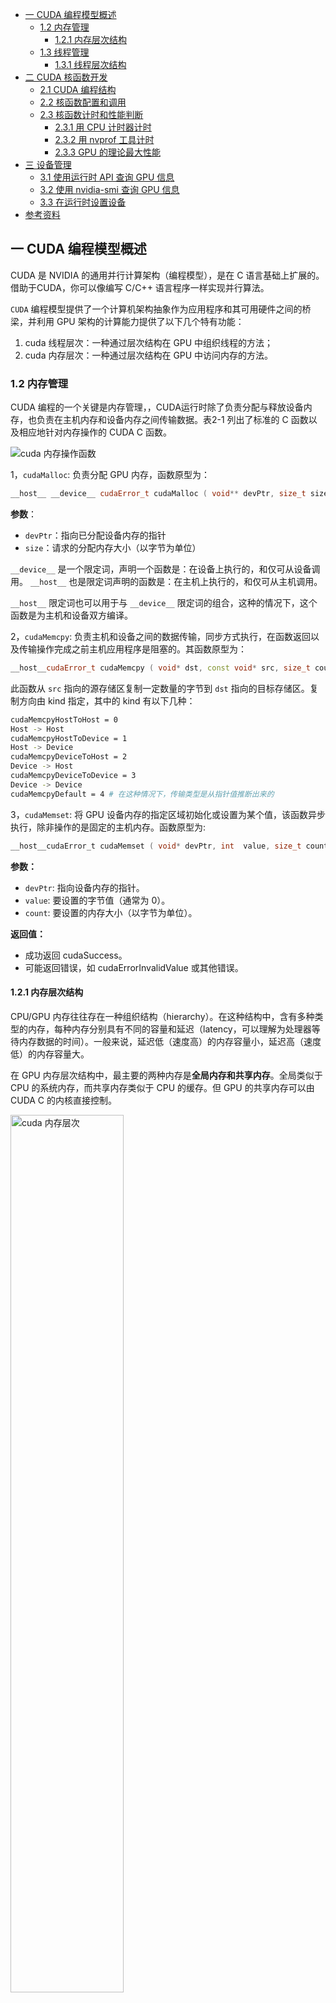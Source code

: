 - [一 CUDA 编程模型概述](#一-cuda-编程模型概述)
  - [1.2 内存管理](#12-内存管理)
    - [1.2.1 内存层次结构](#121-内存层次结构)
  - [1.3 线程管理](#13-线程管理)
    - [1.3.1 线程层次结构](#131-线程层次结构)
- [二 CUDA 核函数开发](#二-cuda-核函数开发)
  - [2.1 CUDA 编程结构](#21-cuda-编程结构)
  - [2.2 核函数配置和调用](#22-核函数配置和调用)
  - [2.3 核函数计时和性能判断](#23-核函数计时和性能判断)
    - [2.3.1 用 CPU 计时器计时](#231-用-cpu-计时器计时)
    - [2.3.2 用 nvprof 工具计时](#232-用-nvprof-工具计时)
    - [2.3.3 GPU 的理论最大性能](#233-gpu-的理论最大性能)
- [三 设备管理](#三-设备管理)
  - [3.1 使用运行时 API 查询 GPU 信息](#31-使用运行时-api-查询-gpu-信息)
  - [3.2 使用 nvidia-smi 查询 GPU 信息](#32-使用-nvidia-smi-查询-gpu-信息)
  - [3.3 在运行时设置设备](#33-在运行时设置设备)
- [参考资料](#参考资料)

## 一 CUDA 编程模型概述

CUDA 是 NVIDIA 的通用并行计算架构（编程模型），是在 C 语言基础上扩展的。借助于CUDA，你可以像编写 C/C++ 语言程序一样实现并行算法。

`CUDA` 编程模型提供了一个计算机架构抽象作为应用程序和其可用硬件之间的桥梁，并利用 GPU 架构的计算能力提供了以下几个特有功能：
1. cuda 线程层次：一种通过层次结构在 GPU 中组织线程的方法；
2. cuda 内存层次：一种通过层次结构在 GPU 中访问内存的方法。

### 1.2 内存管理

CUDA 编程的一个关键是内存管理，，CUDA运行时除了负责分配与释放设备内存，也负责在主机内存和设备内存之间传输数据。表2-1 列出了标准的 C 函数以及相应地针对内存操作的 CUDA C 函数。

![cuda 内存操作函数](../images/cuda_program_model/cuda_memory_manage.png)

1，`cudaMalloc`: 负责分配 GPU 内存，函数原型为：
```cpp
__host__ ​__device__ ​cudaError_t cudaMalloc ( void** devPtr, size_t size )
```

**参数**：
- `devPtr`：指向已分配设备内存的指针
- `size`：请求的分配内存大小（以字节为单位）

`__device__` 是一个限定词，声明一个函数是：在设备上执行的，和仅可从设备调用。
`__host__` 也是限定词声明的函数是：在主机上执行的，和仅可从主机调用。

`__host__` 限定词也可以用于与 `__device__` 限定词的组合，这种的情况下，这个函数是为主机和设备双方编译。

2，`cudaMemcpy`: 负责主机和设备之间的数据传输，同步方式执行，在函数返回以及传输操作完成之前主机应用程序是阻塞的。其函数原型为：

```cpp
__host__​cudaError_t cudaMemcpy ( void* dst, const void* src, size_t count, cudaMemcpyKind kind )
```

此函数从 `src` 指向的源存储区复制一定数量的字节到 `dst` 指向的目标存储区。复制方向由 kind 指定，其中的 kind 有以下几种：

```bash
cudaMemcpyHostToHost = 0
Host -> Host
cudaMemcpyHostToDevice = 1
Host -> Device
cudaMemcpyDeviceToHost = 2
Device -> Host
cudaMemcpyDeviceToDevice = 3
Device -> Device
cudaMemcpyDefault = 4 # 在这种情况下，传输类型是从指针值推断出来的
```

3，`cudaMemset`: 将 GPU 设备内存的指定区域初始化或设置为某个值，该函数异步执行，除非操作的是固定的主机内存。函数原型为:

```c
__host__​cudaError_t cudaMemset ( void* devPtr, int  value, size_t count )
```

**参数：**
- `devPtr`: 指向设备内存的指针。
- `value`: 要设置的字节值（通常为 0）。
- `count`: 要设置的内存大小（以字节为单位）。

**返回值：**
- 成功返回 cudaSuccess。
- 可能返回错误，如 cudaErrorInvalidValue 或其他错误。

#### 1.2.1 内存层次结构

CPU/GPU 内存往往存在一种组织结构（hierarchy）。在这种结构中，含有多种类型的内存，每种内存分别具有不同的容量和延迟（latency，可以理解为处理器等待内存数据的时间）。一般来说，延迟低（速度高）的内存容量小，延迟高（速度低）的内存容量大。

在 GPU 内存层次结构中，最主要的两种内存是**全局内存和共享内存**。全局类似于 CPU 的系统内存，而共享内存类似于 CPU 的缓存。但 GPU 的共享内存可以由 CUDA C 的内核直接控制。

<img src="../images/cuda_program_model/memory_hierarchy.png" width="60%" alt="cuda 内存层次">

### 1.3 线程管理

当核函数在主机端启动时，它的执行会移动到设备上，此时设备中会产生大量的线程并且每个线程都执行由核函数指定的语句。**由一个内核 `kernel` 启动所产生的所有线程统称为一个网格 `grid`，同一网格中的所有线程共享相同的全局内存空间。一个网格由多个线程块 `block` 构成，一个线程块包含一组线程 `thread`**，同一线程块内的线程协作可以通过同步和共享内存方式实现。


网格、块和线程的组成关系如下图所示:

<img src="../images/cuda_program_model/cuda_thread_structue.png" width="60%" alt="cuda线程层次结构">

不同块内的线程不能协作，每个块和块内的线程都有一个唯一的 ID。线程 ID = $(\text{blockIdx} * \text{blockDim})+\text{threadIdx}$
- `threadIdx` – 线程 ID（块内的线程索引）
- `blockIdx` – 块 ID（线程块在线程网格内的索引）
- `blockDim` – 块的尺寸

当执行一个核函数时，**CUDA 运行时为每个线程分配坐标变量 blockIdx（块索引） 和 threadIdx（线程索引）**，每个线程也都可以输出自己的线程索引、块索引、块维度和网格维度。

blockIdx 和 threadIdx 都是 `dim3` 类型的变量，基于 `uint3` 定义的整数型向量，包含 `3` 个无符号整数的结构，可以通过 `x、y、z` 三个字段来指定。

```cpp
blockIdx.x
blockIdx.y
blockIdx.z
threadIdx.x
threadIdx.y
threadIdx.z
```

**在启动内核之前需要先定义主机端的网格和块变量**，并从主机端通过由 `x、y、z` 三个字段决定的矢量结构来访问它们。注意，**网格大小是块大小的倍数**。

```cpp
int N = 1000;
dim3 block (1024);
dim3 grid ((N + block.x - 1) / block.x)
```

**注意**：使用 $(\text{N} + \text{block.x} - 1) / \text{block.x}$ 而不是 $\text{N} / \text{block.x}$ 的原因是为了**处理未对齐的元素和向上取整**。

对于一个给定的数据大小，确定网格和块尺寸的一般步骤为：
1. 确定块的大小
2. 在已知数据大小和块大小的基础上计算网格维度

而要确定块尺寸，通常需要考虑：
- 内核的性能特性
- GPU 资源的限制

#### 1.3.1 线程层次结构

内核启动的网格和线程块的维度会影响性能（优化途径），另外网格和线程块的维度是存在限制的，线程块的主要限制因素就是可利用的计算资源，如寄存器，共享内存等。网格和线程块从逻辑上代表了一个核函数的线程层次结构。

<img src="../images/cuda_program_model/thread_hierarchy.png" width="60%" alt="线程层次结构">

## 二 CUDA 核函数开发

### 2.1 CUDA 编程结构

在 CUDA 的架构下，一个程序分为两个部份：`host` 端和 `device` 端。Host 端是指在 CPU 上执行的部份，而 device 端则是 GPU 上执行的部份。Device 端的程序又称为 "kernel"。通常 host 端程序会将数据准备好后，复制到 GPU 内存中，再由 GPU 执行 device 端程序，完成后再由 host 端程序将结果从 GPU 内存中取回。

**CUDA 开发基本思路**:
1. 为主机和设备分配相同大小的内存
2. 将数据从主机传送到设备
3. 运行**内核 kernel 函数**对数据进行计算
4. 将数据传回主机

cuda c 程序代码主逻辑：
```c
int main( void) {
    /* 1. allocate memory on GPU */
    /* 2. Copy data from Host to GPU */
    /* 3. Execute GPU kernel */
    /* 4. Copy data from GPU back to Host */
    /* 5. Free GPU memory */
    return 0;
}
```

### 2.2 核函数配置和调用

**1，核函数配置**

```cpp
// 核函数调用形式
kernel_name<<<gird, block>>>(argument list); 
```

`<<<>>>` 运算符内是核函数的执行配置，利用执行配置可以指定线程在 GPU 上调度运行的方式，即。执行配置参数：
- 第一个值是**网格 grid 维度**，也就是启动块的数目。
- 第二个值是**线程块 block 维度**，也就是每个块中线程的数目。

这也意味着通过指定网格和块的维度，我们可以配置：
- **内核函数中线程的数目**；
- **内核中使用的线程布局**。

同一个块中的线程之间可以相互协作，不同块内的线程不能协作。



**1，核函数和变量类型修饰符**

核函数修饰符：
- `__device__`:在设备端执行和调用。
- `__global__`: 在设备端执行，可从主机端也可从计算能力在 3 以上的设备中调用。
- `__host__`: 在主机端执行和调用。

```c
void increment_cpu(float *a, float b, int N) // CPU program
__global__ void increment_gpu(float *a, float b, int N) // GPU program
```

注意，`__device__` 和 `__host__` 修饰符可以一齐使用，这样函数可以同时在主机和设备端进行编译。核函数是在设备端执行的代码，核函数具有以下限制:
- 只能访问设备内存
- 必须具有 `void` 返回类型
- 不支持可变数量的参数
- 不支持静态变量
- 显示异步行为

变量类型修饰符（用于指定变量的存储方式）：
- `__device__`: 存储在全局内存中
- `__shared__`: 存储在共享内存中
- `__constant__`: 存储在常量内存中

```c
__global__ void increment_gpu(float *a, float b, int N)
{
    __shared__ float shared[];
}
```

**2，调用核函数和核函数配置**

核函数调用和常规函数调用有很大区别，其在 `main()` 函数中的调用形式如下所示:

```c
void main(){
    int blocks = 256;
    int threadsperblock = 512;
    mycudafunc<<<blocks,threadsperblock>>>(argument list);
    cudaDeviceSynchonize();
}
```

**核函数的调用与主机线程是异步的**。核函数调用结束后，控制权立刻返回给主机端。我们可以**调用以下函数来强制主机端程序等待所有的核函数执行结束**。另外，有些 CUDA runtime API 在主机和设备之间是隐式同步的，如 `cudaMemcpy` 函数在主机和设备之间拷贝数据时，主机端隐式同步，即主机端程序必须等待数据拷贝完成后才能继续执行程序。

`<<<>>>` 运算符内是核函数的执行配置，用于配置内核函数中线程的数目和内核中使用的线程布局。执行配置参数：
- blocks: **网格 grid 维度**，也就是启动块的数目。
- threadsperblock: **线程块 block 维度**，也就是每个块中线程的数目。

假设有 `32` 个数据元素用于计算，如果每 `8` 个元素一个块，则需要启动 `4`个块，配置代码和线程布局图如下所示:

```cpp
kernel_name<<<4, 8>>>(argument list); 
```

![线程布局可视化](../images/cuda_program_model/thread_layout.png)

一个完整的 cuda 核函数定义及调用如下所示：
```c
/* Function executed on device (GPU */
__gloabl__ void hello(void) {
    printf("\tHello cuda world, from gpu: thread: %d, block: %d\n", threadIdx.x, blockIdx.x);
}

int main(void) {
    int blocks = 3;
    int threadsperblock = 8;
    printf("hello cuda! \n");
    /* execute function on device (GPU) */
    hello<<<blocks,threadsperblock>>>(); 
    /* wait until all threads finish their job */
    cudaDeviceSynchronize();
    printf("Welcom comeback to cpu!\n");

    return 0;
}
```

使用 NVIDIA 的 nvcc 编译器编译和构建程序，运行结果如下所示。

```bash
nvcc -o helloCuda helloCuda.cu -arch sm_20
```
![hello world 内核函数调用](../images/cuda_program_model/kernel_func_call.png)

`CUDA` 程序能够编译运行，但是结果不一定正确，那么如何验证核函数是否正确运行呢？首先可以通过在核函数中添加 `printf` 函数打印相关信息，其次是将执行参数设置为 `<<<1，1>>>`，强制用一个块和一个线程执行核函数，模拟串行执行程序，方便调试和验证结果是否正确。

**3，GPU 内存分配、释放和复制**

主机 (CPU) 管理 GPU 内存的常用函数:
- cudaMalloc (void ** devPtr, size_t size): 在设备上分配内存。
- cudaMemset (void * devPtr, int value, size_t count): 将设备内存初始化或设置为一个值。
- cudaFree (void* devPtr): 释放设备上的内存。
- cudaMemcpy ( void *dst, void *src, size_t count, cudaMemcpyKind kind): 在主机和设备之间复制数据。

```c
void main() {
    int nbytes = 1024 * sizeof(int); // 1024个int数据占据的字节数
    int* p_arr = 0;
    cudaMalloc((void**)&p_arr, nbytes); // 分配设备内存
    cudaMemset(p_arr, 1, nbytes); // 设备内存值初始化
    cudaFree(p_arr); // 设备内存释放

    return 0;
}
```

**4，主机端同步**

所有内核启动都是异步的：
- 控制权会立即返回给 CPU
- 内核在所有先前的 CUDA 调用完成后开始执行

内存复制是同步的：
- 复制完成后，控制权返回给 CPU
- 复制操作在所有先前的 CUDA 调用完成后开始

cudaThreadSynchronize()
- 会阻塞，直到所有先前的 CUDA 调用完成

异步 CUDA 调用的优势：
- 支持非阻塞的内存复制
- 能够实现内存复制与内核执行的重叠

**5，cuda 代码实例-向量相加**

通过两个数组相加的示例来学习如何使用 `CUDA C` 编程。如下图所示，数组 a 的第一个元素与数组 b 的第一个元素相加，得到的结果作为数组 c 的第一个元素，重复这个过程直到数组中的所有元素都进行了一次运算。

<img src="../images/cuda_program_model/array_add.png" width="40%" alt="两个数组相加">

首先，要理解一个概念就是，无论是数组相加还是矩阵相乘算法，gpu 的实现逻辑已经和 cpu 不一样了，cpu 需要用 for 循环迭代多次实现的操作，gpu 用一行代码就可实现了。

<center class="half">
    <img src="../images/cuda_program_model/cpu_gpu_difference.png" width="60%"/><img src="../images/cuda_program_model/vector_add_kernel.png" width="60%"/>
</center>

先看 cpu 程序如何实现:

```c
#include <stdio.h>
#include <stdlib.h>
#include <time.h>

// 数组初始化函数
void initialArrays(float *array1, float *array2, int numElements ) {
    for (int i = 0; i < numElements ; i++) {
        array1[i] = (float)rand() / RAND_MAX * 100.0; // 生成 0 到 100 之间的随机浮点数
        array2[i] = (float)rand() / RAND_MAX * 1000.0; // 生成 0 到 1000 之间的随机浮点数
        
    }
}
// 数组相加的函数
void addArrays(float *array1, float *array2, float *result, int numElements ) {
    for (int i = 0; i < numElements ; i++) {
        *(result + i) = *(array1 + i) + *(array2 + i);
    }
}

// 打印数组的函数
void printArray(float *array, int numElements ) {
    for (int i = 0; i < numElements ; i++) {
        printf("%f ", *(array + i));
    }
    printf("\n");
}

int main() {
    int numElements  = 1000000;  // 数组的长度
    srand(time(NULL)); // 初始化随机数种子

    // 使用 malloc 动态分配内存
    float *array1 = (float *)malloc(numElements  * sizeof(float));
    float *array2 = (float *)malloc(numElements  * sizeof(float));
    float *result = (float *)malloc(numElements  * sizeof(float));

    // 初始化数组
    initialArrays(array1, array2, numElements );
    // 调用函数进行数组相加
    addArrays(array1, array2, result, numElements );

    // 打印结果数组
    printf("Result array: ");
    printArray(result, numElements );

    // 释放动态分配的内存
    free(array1);
    free(array2);
    free(result);

    return 0;
}
```

**基于上述代码修改后的 CUDA C 代码如下所示**:

```c
#include <stdio.h>
#include <stdlib.h>
#include <time.h>

// 数组初始化函数
void initialArrays(float *array1, float *array2, int numElements ) {
    for (int i = 0; i < numElements ; i++) {
        array1[i] = (float)rand() / RAND_MAX * 100.0; // 生成 0 到 100 之间的随机浮点数
        array2[i] = (float)rand() / RAND_MAX * 1000.0; // 生成 0 到 1000 之间的随机浮点数
        
    }
}
// 数组相加的函数
__global__ void addArrays(const float *array1, const float *array2, float *result, int numElements ) {
    const int i = blockDim.x * blockIdx.x + threadIdx.x; // 线程索引id
    if(i < numElements ) result[i] = array1[i] + array2[i]; // 加了 if 判断来限制内核不能非法访问全局内存
}

// 打印数组的函数
void printArray(float *array, int numElements ) {
    for (int i = 0; i < numElements ; i++) {
        printf("%f ", *(array + i));
    }
    printf("\n");
}

int main() {
    int numElements  = 1000000;  // 数组的长度
    srand(time(NULL)); // 初始化随机数种子

    // 使用 malloc 动态分配 CPU 内存
    float *h_array1 = (float *)malloc(numElements  * sizeof(float));
    float *h_array2 = (float *)malloc(numElements  * sizeof(float));
    float *h_result = (float *)malloc(numElements  * sizeof(float));
    initialArrays(h_array1, h_array2, numElements ); // 初始化数组

    /* 1. 使用 cudaMalloc 动态分配 GPU 内存 */
    float *d_array1, *d_array2, *d_result; 
    cudaMalloc((void**)&d_array1, sizeof(float) * numElements ); // (void**) 强制类型转换
    cudaMalloc((void**)&d_array2, sizeof(float) * numElements );
    cudaMalloc((void**)&d_result, sizeof(float) * numElements )

    /* 1. 使用 cudaMemcpy 函数把数据从主机内存拷贝到 GPU 的全局内存中 */
    cudaMemcpy(d_array1, h_array1, numElements , cudaMemcpyHostToDevice);
    cudaMemcpy(d_array2, h_array2, numElements , cudaMemcpyHostToDevice);
    
    /* 3. 调用 CUDA 内核函数执行向量加法 */
    const int  threadsPerBlock = 256; // 线程块大小
    const int blocksPerGrid = (numElements  +  threadsPerBlock - 1) /  threadsPerBlock; // 网格大小：也是线程块数量
    addArrays<<<blocksPerGrid,  threadsPerBlock>>>(d_array1, d_array2, d_result, numElements );

    /* 4. 将数据从 GPU 复制回主机 */
    cudaMemcpy(h_result, d_result, numElements , cudaMemcpyDeviceToHost);

    // 打印结果数组
    printf("Result array: ");
    printArray(h_result, numElements );

    /* 5. 释放动态分配的 CPU 和 GPU 内存 */
    free(h_array1);
    free(h_array2);
    free(h_result);
    cudaFree(d_array1);
    cudaFree(d_array2);
    cudaFree(d_result);
    return 0;
}
```

使用 `nvcc` 编译该程序，并指定与 GeForce RTX 2070 对应的计算能力（读者可以选用自己所用 GPU 的计算能力）：

```bash
$ nvcc -arch=sm_75 add1.cu
```

### 2.3 核函数计时和性能判断

#### 2.3.1 用 CPU 计时器计时

最简单的方法是在主机端使用一个 CPU 或 GPU 计时器来计算内核的执行时间。

1，借助 `time.h` 库实现计时功能:

```cpp
int iLen = 1024;
dim3 block (iLen);
dim3 grid ((N + block - 1) / block)

clock_t start, end;
double cpu_time_used;
start = clock();  // 开始时间

addArrays<<<grid, block>>>(d_array1, d_array2, d_result);
cudaDeviceSynchronize() // 等待所有的 GPU 线程运行结束

end = clock();    // 结束时间
cpu_time_used = ((double)(end - start)) / CLOCKS_PER_SEC;  // 计算运行时间

printf("sumArraysOnGPU <<<%d, %d>>> Time taken: %f seconds\n", grid.x, block.x, cpu_time_used);
```

#### 2.3.2 用 nvprof 工具计时

自CUDA 5.0以来，NVIDIA 提供了一个名为 `nvprof` 的命令行分析工具，可以帮助从应用程序的 CPU 和 GPU 活动情况中获取时间线信息，其包括内核执行、内存传输以及 CUDA API 的调用。其用法如下:

```bash
nvprof [nvprof_args] <application> [application_args]
```

1，基本使用：要分析一个 CUDA 程序，你可以直接用 nvprof 来运行它：
```bash
nvprof ./your_cuda_program
```

2，分析特定内核：如果你只对特定的内核感兴趣，可以使用 --kernels 选项来指定：

```bash
nvprof --kernels kernel_name ./your_cuda_program
```

3，查看内存传输情况：要查看内存传输（数据从主机到设备或设备到主机）的统计信息：
```bash
nvprof --print-gpu-trace ./your_cuda_program
```

4，结合其他工具：nvprof 可以与 nvvp（NVIDIA Visual Profiler）配合使用，生成 .nvprof 文件并用图形化工具进一步分析。
```bash
nvprof --output profile.nvprof ./your_cuda_program
nvvp profile.nvprof
```

注意：NVIDIA 已经建议使用 Nsight Compute 和 Nsight Systems 作为 nvprof 的替代工具，这些工具提供了更强大和全面的性能分析功能。

#### 2.3.3 GPU 的理论最大性能

应用程序的测量值与理论峰值进行比较，可以判定你的应用程序的性能是**受限于算法还是受限于内存带宽的**。以 Tesla K10 为例，可以得到理论上的**操作：字节比率**（`ops:byte ratio`）：

$$\frac{\text{算力}}{\text{内存带宽}} = \frac{4.58\ TFLOPS}{320\ GB/s} = 13.6$$

也就是 13.6个指令：1个字节。对于 Tesla K10 而言，如果你的应用程序每访问一个字节所产生的指令数多于 13.6，那么你的应用程序受算法性能限制，GPU 将被充分利用；反之则受访存限制，GPU 没有被充分应用。

## 三 设备管理

### 3.1 使用运行时 API 查询 GPU 信息

可以使用以下函数查询关于 GPU 设备的所有信息：
```bash
cudaError t cudaGetDeviceProperties(cudaDeviceProp* prop, int device);
```

`cudaDeviceProp` 结构体包含了 CUDA 设备的属性信息，可以通过该[网址](https://docs.nvidia.com/cuda/cuda-runtime-api/structcudaDeviceProp.html)查看其内容。以下是一些关键成员及其意义：
- name: 设备的名称（字符串）。
- `totalGlobalMem`: 设备的全局内存总量（以字节为单位）。
- `sharedMemPerBlock`: 每个线程块的共享内存大小（以字节为单位）。
- `regsPerBlock`: 每个线程块的寄存器数量。
- warpSize: 每个 warp 的线程数量（通常为 32）。
- maxThreadsPerBlock: 每个线程块的最大线程数。
- maxThreadsDim[3]: 每个线程块在 3 个维度（x, y, z）上的最大线程数。
- maxGridSize[3]: 网格在 3 个维度（x, y, z）上的最大尺寸。
- clockRate: 核心时钟频率（以千赫兹为单位）。
- totalConstMem: 设备的常量内存大小（以字节为单位）。
- `multiProcessorCount`: 多处理器的数量（SM 数量）。
- `computeCapability`: 计算能力，包含 major 和 minor 版本号。

实例代码如下所示：

```cpp
#include <stdio.h>
#include <cuda_runtime.h>

int main() {
    int deviceCount;
    cudaGetDeviceCount(&deviceCount);

    for (int device = 0; device < deviceCount; device++) {
        cudaDeviceProp prop;
        cudaGetDeviceProperties(&prop, device);

        printf("Device %d: %s\n", device, prop.name);
        printf("  Total Global Memory: %lu bytes\n", prop.totalGlobalMem);
        printf("  Shared Memory Per Block: %lu bytes\n", prop.sharedMemPerBlock);
        printf("  Registers Per Block: %d\n", prop.regsPerBlock);
        printf("  Warp Size: %d\n", prop.warpSize);
        printf("  Max Threads Per Block: %d\n", prop.maxThreadsPerBlock);
        printf("  Max Threads Dimension: (%d, %d, %d)\n",
               prop.maxThreadsDim[0], prop.maxThreadsDim[1], prop.maxThreadsDim[2]);
        printf("  Max Grid Size: (%d, %d, %d)\n",
               prop.maxGridSize[0], prop.maxGridSize[1], prop.maxGridSize[2]);
        printf("  Clock Rate: %d kHz\n", prop.clockRate);
        printf("  Total Constant Memory: %lu bytes\n", prop.totalConstMem);
        printf("  Multi-Processor Count: %d\n", prop.multiProcessorCount);
        printf("  Compute Capability: %d.%d\n", prop.major, prop.minor);
    }

    return 0;
}
```

编译运行代码后输出结果如下所示：
```bash
Device 0: GeForce GTX 1080
  Total Global Memory: 8589934592 bytes
  Shared Memory Per Block: 49152 bytes
  Registers Per Block: 65536
  Warp Size: 32
  Max Threads Per Block: 1024
  Max Threads Dimension: (1024, 1024, 64)
  Max Grid Size: (2147483647, 65535, 65535)
  Clock Rate: 1733000 kHz
  Total Constant Memory: 65536 bytes
  Multi-Processor Count: 20
  Compute Capability: 6.1
```

### 3.2 使用 nvidia-smi 查询 GPU 信息

使用 nvidia-smi 工具的常用命令:

```bash
# 1, 持续监控 GPU 使用情况（每秒更新一次）
nvidia-smi -l 1 
# 2, 以 CSV 格式输出 GPU 的索引、名称、驱动程序版本、总内存和已用内存的信息，方便进一步处理或分析
nvidia-smi --query-gpu=index,name,driver_version,memory.total,memory.used --format=csv
# 3, 显示所有 GPU 的进程信息
nvidia-smi pmon -s um
```

### 3.3 在运行时设置设备

对于于一个有 N 个 GPU 的系统，nvidia-smi 从 0 到 N―1 标记设备 ID。使用环境变量 `CUDA_VISIBLE_DEVICES`，就可以在运行时指定所选的GPU 且无须更改应用程序。

例如，设置运行时环境变量 `CUDA_VISIBLE_DEVICES=2`。nvidia 驱动程序会屏蔽其他GPU，这时设备 2 作为设备 0 出现在应用程序中。

也可以使用CUDA_VISIBLE_DEVICES指定多个设备。例如，如 `CUDA_VISIBLE_DEVICES=2，3`，在运行时，nvidia 驱动程序将只使用 ID 为 2 和 3 的设备，并且会将设备 ID 分别映射为 0 和 1。

## 参考资料

- 《CUDA C 编程权威指南》
- [GPU Architecture and Programming](https://homepages.laas.fr/adoncesc/FILS/GPU.pdf)


